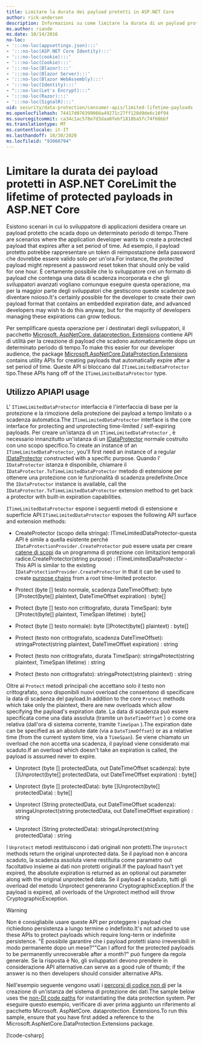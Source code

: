 ```yaml
---
title: Limitare la durata dei payload protetti in ASP.NET Core
author: rick-anderson
description: Informazioni su come limitare la durata di un payload protetto usando le API di protezione dei dati ASP.NET Core.
ms.author: riande
ms.date: 10/14/2016
no-loc:
- ':::no-loc(appsettings.json):::'
- ':::no-loc(ASP.NET Core Identity):::'
- ':::no-loc(cookie):::'
- ':::no-loc(Cookie):::'
- ':::no-loc(Blazor):::'
- ':::no-loc(Blazor Server):::'
- ':::no-loc(Blazor WebAssembly):::'
- ':::no-loc(Identity):::'
- ":::no-loc(Let's Encrypt):::"
- ':::no-loc(Razor):::'
- ':::no-loc(SignalR):::'
uid: security/data-protection/consumer-apis/limited-lifetime-payloads
ms.openlocfilehash: 74417d076399066a49271c27ff128d9de6c10f94
ms.sourcegitcommit: ca34c1ac578e7d3daa0febf1810ba5fc74f60bbf
ms.translationtype: MT
ms.contentlocale: it-IT
ms.lasthandoff: 10/30/2020
ms.locfileid: "93060794"
---
```

# <a name="limit-the-lifetime-of-protected-payloads-in-aspnet-core"></a><span data-ttu-id="a0ac5-103">Limitare la durata dei payload protetti in ASP.NET Core</span><span class="sxs-lookup"><span data-stu-id="a0ac5-103">Limit the lifetime of protected payloads in ASP.NET Core</span></span>

<span data-ttu-id="a0ac5-104">Esistono scenari in cui lo sviluppatore di applicazioni desidera creare un payload protetto che scada dopo un determinato periodo di tempo.</span><span class="sxs-lookup"><span data-stu-id="a0ac5-104">There are scenarios where the application developer wants to create a protected payload that expires after a set period of time.</span></span> <span data-ttu-id="a0ac5-105">Ad esempio, il payload protetto potrebbe rappresentare un token di reimpostazione della password che dovrebbe essere valido solo per un'ora.</span><span class="sxs-lookup"><span data-stu-id="a0ac5-105">For instance, the protected payload might represent a password reset token that should only be valid for one hour.</span></span> <span data-ttu-id="a0ac5-106">È certamente possibile che lo sviluppatore crei un formato di payload che contenga una data di scadenza incorporata e che gli sviluppatori avanzati vogliano comunque eseguire questa operazione, ma per la maggior parte degli sviluppatori che gestiscono queste scadenze può diventare noioso.</span><span class="sxs-lookup"><span data-stu-id="a0ac5-106">It's certainly possible for the developer to create their own payload format that contains an embedded expiration date, and advanced developers may wish to do this anyway, but for the majority of developers managing these expirations can grow tedious.</span></span>

<span data-ttu-id="a0ac5-107">Per semplificare questa operazione per i destinatari degli sviluppatori, il pacchetto [Microsoft. AspNetCore. dataprotection. Extensions](https://www.nuget.org/packages/Microsoft.AspNetCore.DataProtection.Extensions/) contiene API di utilità per la creazione di payload che scadono automaticamente dopo un determinato periodo di tempo.</span><span class="sxs-lookup"><span data-stu-id="a0ac5-107">To make this easier for our developer audience, the package [Microsoft.AspNetCore.DataProtection.Extensions](https://www.nuget.org/packages/Microsoft.AspNetCore.DataProtection.Extensions/) contains utility APIs for creating payloads that automatically expire after a set period of time.</span></span> <span data-ttu-id="a0ac5-108">Queste API si bloccano dal `ITimeLimitedDataProtector` tipo.</span><span class="sxs-lookup"><span data-stu-id="a0ac5-108">These APIs hang off of the `ITimeLimitedDataProtector` type.</span></span>

## <a name="api-usage"></a><span data-ttu-id="a0ac5-109">Utilizzo API</span><span class="sxs-lookup"><span data-stu-id="a0ac5-109">API usage</span></span>

<span data-ttu-id="a0ac5-110">L' `ITimeLimitedDataProtector` interfaccia è l'interfaccia di base per la protezione e la rimozione della protezione dei payload a tempo limitato o a scadenza automatica.</span><span class="sxs-lookup"><span data-stu-id="a0ac5-110">The `ITimeLimitedDataProtector` interface is the core interface for protecting and unprotecting time-limited / self-expiring payloads.</span></span> <span data-ttu-id="a0ac5-111">Per creare un'istanza di un `ITimeLimitedDataProtector` , è necessario innanzitutto un'istanza di un [IDataProtector](xref:security/data-protection/consumer-apis/overview) normale costruito con uno scopo specifico.</span><span class="sxs-lookup"><span data-stu-id="a0ac5-111">To create an instance of an `ITimeLimitedDataProtector`, you'll first need an instance of a regular [IDataProtector](xref:security/data-protection/consumer-apis/overview) constructed with a specific purpose.</span></span> <span data-ttu-id="a0ac5-112">Quando l' `IDataProtector` istanza è disponibile, chiamare il `IDataProtector.ToTimeLimitedDataProtector` metodo di estensione per ottenere una protezione con le funzionalità di scadenza predefinite.</span><span class="sxs-lookup"><span data-stu-id="a0ac5-112">Once the `IDataProtector` instance is available, call the `IDataProtector.ToTimeLimitedDataProtector` extension method to get back a protector with built-in expiration capabilities.</span></span>

<span data-ttu-id="a0ac5-113">`ITimeLimitedDataProtector` espone i seguenti metodi di estensione e superficie API:</span><span class="sxs-lookup"><span data-stu-id="a0ac5-113">`ITimeLimitedDataProtector` exposes the following API surface and extension methods:</span></span>

* <span data-ttu-id="a0ac5-114">CreateProtector (scopo della stringa): ITimeLimitedDataProtector-questa API è simile a quella esistente perché `IDataProtectionProvider.CreateProtector` può essere usata per creare [catene di scopi](xref:security/data-protection/consumer-apis/purpose-strings) da un programma di protezione con limitazioni temporali radice.</span><span class="sxs-lookup"><span data-stu-id="a0ac5-114">CreateProtector(string purpose) : ITimeLimitedDataProtector - This API is similar to the existing `IDataProtectionProvider.CreateProtector` in that it can be used to create [purpose chains](xref:security/data-protection/consumer-apis/purpose-strings) from a root time-limited protector.</span></span>

* <span data-ttu-id="a0ac5-115">Protect (byte [] testo normale, scadenza DateTimeOffset): byte []</span><span class="sxs-lookup"><span data-stu-id="a0ac5-115">Protect(byte[] plaintext, DateTimeOffset expiration) : byte[]</span></span>

* <span data-ttu-id="a0ac5-116">Protect (byte [] testo non crittografato, durata TimeSpan): byte []</span><span class="sxs-lookup"><span data-stu-id="a0ac5-116">Protect(byte[] plaintext, TimeSpan lifetime) : byte[]</span></span>

* <span data-ttu-id="a0ac5-117">Protect (byte [] testo normale): byte []</span><span class="sxs-lookup"><span data-stu-id="a0ac5-117">Protect(byte[] plaintext) : byte[]</span></span>

* <span data-ttu-id="a0ac5-118">Protect (testo non crittografato, scadenza DateTimeOffset): stringa</span><span class="sxs-lookup"><span data-stu-id="a0ac5-118">Protect(string plaintext, DateTimeOffset expiration) : string</span></span>

* <span data-ttu-id="a0ac5-119">Protect (testo non crittografato, durata TimeSpan): stringa</span><span class="sxs-lookup"><span data-stu-id="a0ac5-119">Protect(string plaintext, TimeSpan lifetime) : string</span></span>

* <span data-ttu-id="a0ac5-120">Protect (testo non crittografato): stringa</span><span class="sxs-lookup"><span data-stu-id="a0ac5-120">Protect(string plaintext) : string</span></span>

<span data-ttu-id="a0ac5-121">Oltre ai `Protect` metodi principali che accettano solo il testo non crittografato, sono disponibili nuovi overload che consentono di specificare la data di scadenza del payload.</span><span class="sxs-lookup"><span data-stu-id="a0ac5-121">In addition to the core `Protect` methods which take only the plaintext, there are new overloads which allow specifying the payload's expiration date.</span></span> <span data-ttu-id="a0ac5-122">La data di scadenza può essere specificata come una data assoluta (tramite un `DateTimeOffset` ) o come ora relativa (dall'ora di sistema corrente, tramite `TimeSpan` ).</span><span class="sxs-lookup"><span data-stu-id="a0ac5-122">The expiration date can be specified as an absolute date (via a `DateTimeOffset`) or as a relative time (from the current system time, via a `TimeSpan`).</span></span> <span data-ttu-id="a0ac5-123">Se viene chiamato un overload che non accetta una scadenza, il payload viene considerato mai scaduto.</span><span class="sxs-lookup"><span data-stu-id="a0ac5-123">If an overload which doesn't take an expiration is called, the payload is assumed never to expire.</span></span>

* <span data-ttu-id="a0ac5-124">Unprotect (byte [] protectedData, out DateTimeOffset scadenza): byte []</span><span class="sxs-lookup"><span data-stu-id="a0ac5-124">Unprotect(byte[] protectedData, out DateTimeOffset expiration) : byte[]</span></span>

* <span data-ttu-id="a0ac5-125">Unprotect (byte [] protectedData): byte []</span><span class="sxs-lookup"><span data-stu-id="a0ac5-125">Unprotect(byte[] protectedData) : byte[]</span></span>

* <span data-ttu-id="a0ac5-126">Unprotect (String protectedData, out DateTimeOffset scadenza): stringa</span><span class="sxs-lookup"><span data-stu-id="a0ac5-126">Unprotect(string protectedData, out DateTimeOffset expiration) : string</span></span>

* <span data-ttu-id="a0ac5-127">Unprotect (String protectedData): stringa</span><span class="sxs-lookup"><span data-stu-id="a0ac5-127">Unprotect(string protectedData) : string</span></span>

<span data-ttu-id="a0ac5-128">I `Unprotect` metodi restituiscono i dati originali non protetti.</span><span class="sxs-lookup"><span data-stu-id="a0ac5-128">The `Unprotect` methods return the original unprotected data.</span></span> <span data-ttu-id="a0ac5-129">Se il payload non è ancora scaduto, la scadenza assoluta viene restituita come parametro out facoltativo insieme ai dati non protetti originali.</span><span class="sxs-lookup"><span data-stu-id="a0ac5-129">If the payload hasn't yet expired, the absolute expiration is returned as an optional out parameter along with the original unprotected data.</span></span> <span data-ttu-id="a0ac5-130">Se il payload è scaduto, tutti gli overload del metodo Unprotect genereranno CryptographicException.</span><span class="sxs-lookup"><span data-stu-id="a0ac5-130">If the payload is expired, all overloads of the Unprotect method will throw CryptographicException.</span></span>

>[!WARNING]
> <span data-ttu-id="a0ac5-131">Non è consigliabile usare queste API per proteggere i payload che richiedono persistenza a lungo termine o indefinito.</span><span class="sxs-lookup"><span data-stu-id="a0ac5-131">It's not advised to use these APIs to protect payloads which require long-term or indefinite persistence.</span></span> <span data-ttu-id="a0ac5-132">"È possibile garantire che i payload protetti siano irreversibili in modo permanente dopo un mese?"</span><span class="sxs-lookup"><span data-stu-id="a0ac5-132">"Can I afford for the protected payloads to be permanently unrecoverable after a month?"</span></span> <span data-ttu-id="a0ac5-133">può fungere da regola generale. Se la risposta è No, gli sviluppatori devono prendere in considerazione API alternative.</span><span class="sxs-lookup"><span data-stu-id="a0ac5-133">can serve as a good rule of thumb; if the answer is no then developers should consider alternative APIs.</span></span>

<span data-ttu-id="a0ac5-134">Nell'esempio seguente vengono usati i [percorsi di codice non di](xref:security/data-protection/configuration/non-di-scenarios) per la creazione di un'istanza del sistema di protezione dei dati.</span><span class="sxs-lookup"><span data-stu-id="a0ac5-134">The sample below uses the [non-DI code paths](xref:security/data-protection/configuration/non-di-scenarios) for instantiating the data protection system.</span></span> <span data-ttu-id="a0ac5-135">Per eseguire questo esempio, verificare di aver prima aggiunto un riferimento al pacchetto Microsoft. AspNetCore. dataprotection. Extensions.</span><span class="sxs-lookup"><span data-stu-id="a0ac5-135">To run this sample, ensure that you have first added a reference to the Microsoft.AspNetCore.DataProtection.Extensions package.</span></span>

[!code-csharp[](limited-lifetime-payloads/samples/limitedlifetimepayloads.cs)]
